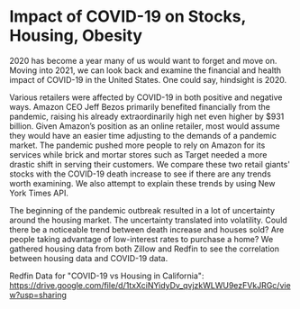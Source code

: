# Impact of COVID-19 on Stocks, Housing, Obesity

2020 has become a year many of us would want to forget and move on. Moving into 2021, we can look back and examine the financial and health impact of COVID-19 in the United States. One could say, hindsight is 2020. 

Various retailers were affected by COVID-19 in both positive and negative ways. Amazon CEO Jeff Bezos primarily benefited financially from the pandemic, raising his already extraordinarily high net even higher by $931 billion. Given Amazon’s position as an online retailer, most would assume they would have an easier time adjusting to the demands of a pandemic market. The pandemic pushed more people to rely on Amazon for its services while brick and mortar stores such as Target needed a more drastic shift in serving their customers. We compare these two retail giants' stocks with the COVID-19 death increase to see if there are any trends worth examining. We also attempt to explain these trends by using New York Times API. 

The beginning of the pandemic outbreak resulted in a lot of uncertainty around the housing market.  The uncertainty translated into volatility. Could there be a noticeable trend between death increase and houses sold? Are people taking advantage of low-interest rates to purchase a home? We gathered housing data from both Zillow and Redfin to see the correlation between housing data and COVID-19 data. 









Redfin Data for "COVID-19 vs Housing in California": https://drive.google.com/file/d/1txXciNYidyDv_qvjzkWLWU9ezFVkJRGc/view?usp=sharing
